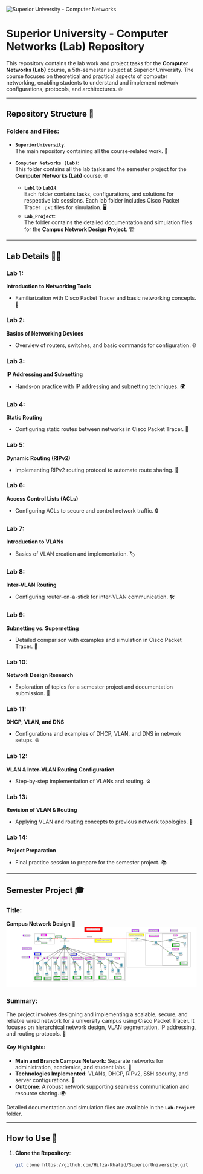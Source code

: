 ![Superior University - Computer Networks](https://github.com/Hifza-Khalid/C-Projects/raw/main/ComputerNetworksBanner.gif)

# Superior University - Computer Networks (Lab) Repository

This repository contains the lab work and project tasks for the **Computer Networks (Lab)** course, a 5th-semester subject at Superior University. The course focuses on theoretical and practical aspects of computer networking, enabling students to understand and implement network configurations, protocols, and architectures. 🌐

---

## **Repository Structure** 📂

### **Folders and Files**:
- **`SuperiorUniversity`**:  
  The main repository containing all the course-related work. 🏫

- **`Computer Networks (Lab)`**:  
  This folder contains all the lab tasks and the semester project for the **Computer Networks (Lab)** course. 🌐  
    - **`Lab1` to `Lab14`**:  
      Each folder contains tasks, configurations, and solutions for respective lab sessions. Each lab folder includes Cisco Packet Tracer `.pkt` files for simulation. 🖥️  
    - **`Lab_Project`**:  
      The folder contains the detailed documentation and simulation files for the **Campus Network Design Project**. 🏗️

---

## **Lab Details** 🧑‍💻

### **Lab 1**:  
**Introduction to Networking Tools**  
- Familiarization with Cisco Packet Tracer and basic networking concepts. 🔧

### **Lab 2**:  
**Basics of Networking Devices**  
- Overview of routers, switches, and basic commands for configuration. 🌐

### **Lab 3**:  
**IP Addressing and Subnetting**  
- Hands-on practice with IP addressing and subnetting techniques. 🌍

### **Lab 4**:  
**Static Routing**  
- Configuring static routes between networks in Cisco Packet Tracer. 📡

### **Lab 5**:  
**Dynamic Routing (RIPv2)**  
- Implementing RIPv2 routing protocol to automate route sharing. 🔄

### **Lab 6**:  
**Access Control Lists (ACLs)**  
- Configuring ACLs to secure and control network traffic. 🔒

### **Lab 7**:  
**Introduction to VLANs**  
- Basics of VLAN creation and implementation. 🏷️

### **Lab 8**:  
**Inter-VLAN Routing**  
- Configuring router-on-a-stick for inter-VLAN communication. 🛠️

### **Lab 9**:  
**Subnetting vs. Supernetting**  
- Detailed comparison with examples and simulation in Cisco Packet Tracer. 🔢

### **Lab 10**:  
**Network Design Research**  
- Exploration of topics for a semester project and documentation submission. 📝

### **Lab 11**:  
**DHCP, VLAN, and DNS**  
- Configurations and examples of DHCP, VLAN, and DNS in network setups. 🌐

### **Lab 12**:  
**VLAN & Inter-VLAN Routing Configuration**  
- Step-by-step implementation of VLANs and routing. ⚙️

### **Lab 13**:  
**Revision of VLAN & Routing**  
- Applying VLAN and routing concepts to previous network topologies. 🔄

### **Lab 14**:  
**Project Preparation**  
- Final practice session to prepare for the semester project. 📚

---

## **Semester Project** 🎓

### **Title**:  
**Campus Network Design** 🏫
![Campus Network Design](https://github.com/Hifza-Khalid/SuperiorUniversity/blob/main/UniversityCampusNetwork/networkTopology.png)

### **Summary**:  
The project involves designing and implementing a scalable, secure, and reliable wired network for a university campus using Cisco Packet Tracer. It focuses on hierarchical network design, VLAN segmentation, IP addressing, and routing protocols. 🔌

#### **Key Highlights**:
- **Main and Branch Campus Network**: Separate networks for administration, academics, and student labs. 🏢
- **Technologies Implemented**: VLANs, DHCP, RIPv2, SSH security, and server configurations. 🔐
- **Outcome**: A robust network supporting seamless communication and resource sharing. 🌍

Detailed documentation and simulation files are available in the **`Lab-Project`** folder.

---

## **How to Use** 🚀

1. **Clone the Repository**:  
   ```bash
   git clone https://github.com/Hifza-Khalid/SuperiorUniversity.git
